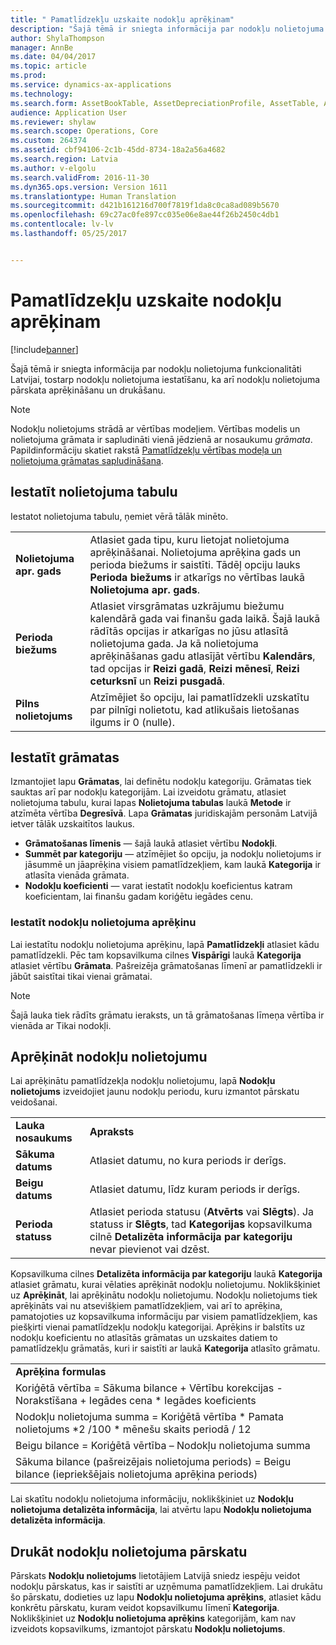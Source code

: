 ```yaml
---
title: " Pamatlīdzekļu uzskaite nodokļu aprēķinam"
description: "Šajā tēmā ir sniegta informācija par nodokļu nolietojuma funkcionalitāti Latvijai."
author: ShylaThompson
manager: AnnBe
ms.date: 04/04/2017
ms.topic: article
ms.prod: 
ms.service: dynamics-ax-applications
ms.technology: 
ms.search.form: AssetBookTable, AssetDepreciationProfile, AssetTable, AssetTaxDepreciation
audience: Application User
ms.reviewer: shylaw
ms.search.scope: Operations, Core
ms.custom: 264374
ms.assetid: cbf94106-2c1b-45dd-8734-18a2a56a4682
ms.search.region: Latvia
ms.author: v-elgolu
ms.search.validFrom: 2016-11-30
ms.dyn365.ops.version: Version 1611
ms.translationtype: Human Translation
ms.sourcegitcommit: d421b161216d700f7819f1da8c0ca8ad089b5670
ms.openlocfilehash: 69c27ac0fe897cc035e06e8ae44f26b2450c4db1
ms.contentlocale: lv-lv
ms.lasthandoff: 05/25/2017


---
```


# <a name="fixed-assets-accounting-for-tax-purposes"></a> Pamatlīdzekļu uzskaite nodokļu aprēķinam

[!include[banner](../includes/banner.md)]


Šajā tēmā ir sniegta informācija par nodokļu nolietojuma funkcionalitāti Latvijai, tostarp nodokļu nolietojuma iestatīšanu, ka arī nodokļu nolietojuma pārskata aprēķināšanu un drukāšanu. 
> [!NOTE]
> Nodokļu nolietojums strādā ar vērtības modeļiem. Vērtības modelis un nolietojuma grāmata ir sapludināti vienā jēdzienā ar nosaukumu *grāmata*. Papildinformāciju skatiet rakstā [Pamatlīdzekļu vērtības modeļa un nolietojuma grāmatas sapludināšana](../fixed-assets/fixed-asset-value-model-depreciation-book-merge.md).

## <a name="set-up-a-depreciation-profile"></a>Iestatīt nolietojuma tabulu
Iestatot nolietojuma tabulu, ņemiet vērā tālāk minēto.

|                       |                                                                                                                                                                                                                                                                                                                    |
|-----------------------|--------------------------------------------------------------------------------------------------------------------------------------------------------------------------------------------------------------------------------------------------------------------------------------------------------------------|
| **Nolietojuma apr. gads** | Atlasiet gada tipu, kuru lietojat nolietojuma aprēķināšanai. Nolietojuma aprēķina gads un perioda biežums ir saistīti. Tādēļ opciju lauks **Perioda biežums** ir atkarīgs no vērtības laukā **Nolietojuma apr. gads**.                                                                                 |
| **Perioda biežums**  | Atlasiet virsgrāmatas uzkrājumu biežumu kalendārā gada vai finanšu gada laikā. Šajā laukā rādītās opcijas ir atkarīgas no jūsu atlasītā nolietojuma gada. Ja kā nolietojuma aprēķināšanas gadu atlasījāt vērtību **Kalendārs**, tad opcijas ir **Reizi gadā**, **Reizi mēnesī**, **Reizi ceturksnī** un **Reizi pusgadā**. |
| **Pilns nolietojums** | Atzīmējiet šo opciju, lai pamatlīdzekli uzskatītu par pilnīgi nolietotu, kad atlikušais lietošanas ilgums ir 0 (nulle).                                                                                                                                                                                                             |

<!---To set up a depreciation profile, complete the following procedure, [Set up and create depreciation profiles](http://ax.help.dynamics.com/en/wiki/set-up-and-create-depreciation-profiles/).-->

## <a name="set-up-books"></a>Iestatīt grāmatas
Izmantojiet lapu **Grāmatas**, lai definētu nodokļu kategoriju. Grāmatas tiek sauktas arī par nodokļu kategorijām. Lai izveidotu grāmatu, atlasiet nolietojuma tabulu, kurai lapas **Nolietojuma tabulas** laukā **Metode** ir atzīmēta vērtība **Degresīvā**. Lapa **Grāmatas** juridiskajām personām Latvijā ietver tālāk uzskaitītos laukus.

-   **Grāmatošanas līmenis** — šajā laukā atlasiet vērtību **Nodokļi**.
-   **Summēt par kategoriju** — atzīmējiet šo opciju, ja nodokļu nolietojums ir jāsummē un jāaprēķina visiem pamatlīdzekļiem, kam laukā **Kategorija** ir atlasīta vienāda grāmata.
-   **Nodokļu koeficienti** — varat iestatīt nodokļu koeficientus katram koeficientam, lai finanšu gadam koriģētu iegādes cenu.

<!---For more information about setting up books, see [Set up depreciation books](http://ax.help.dynamics.com/en/wiki/set-up-depreciation-books/).-->

### <a name="set-up-tax-depreciation-calculation"></a>Iestatīt nodokļu nolietojuma aprēķinu

Lai iestatītu nodokļu nolietojuma aprēķinu, lapā **Pamatlīdzekļi** atlasiet kādu pamatlīdzekli. Pēc tam kopsavilkuma cilnes **Vispārīgi** laukā **Kategorija** atlasiet vērtību **Grāmata**. Pašreizēja grāmatošanas līmenī ar pamatlīdzekli ir jābūt saistītai tikai vienai grāmatai. 
> [!NOTE]
> Šajā lauka tiek rādīts grāmatu ieraksts, un tā grāmatošanas līmeņa vērtība ir vienāda ar Tikai nodokļi.

## <a name="calculate-tax-depreciation"></a>Aprēķināt nodokļu nolietojumu
Lai aprēķinātu pamatlīdzekļa nodokļu nolietojumu, lapā **Nodokļu nolietojums** izveidojiet jaunu nodokļu periodu, kuru izmantot pārskatu veidošanai.

|                   |                                                                                                                                                                |
|-------------------|----------------------------------------------------------------------------------------------------------------------------------------------------------------|
| **Lauka nosaukums**    | **Apraksts**                                                                                                                                                |
| **Sākuma datums**    | Atlasiet datumu, no kura periods ir derīgs.                                                                                                                |
| **Beigu datums**      | Atlasiet datumu, līdz kuram periods ir derīgs.                                                                                                               |
| **Perioda statuss** | Atlasiet perioda statusu (**Atvērts** vai **Slēgts**). Ja statuss ir **Slēgts**, tad **Kategorijas** kopsavilkuma cilnē **Detalizēta informācija par kategoriju** nevar pievienot vai dzēst. |

Kopsavilkuma cilnes **Detalizēta informācija par kategoriju** laukā **Kategorija** atlasiet grāmatu, kurai vēlaties aprēķināt nodokļu nolietojumu. Noklikšķiniet uz **Aprēķināt**, lai aprēķinātu nodokļu nolietojumu. Nodokļu nolietojums tiek aprēķināts vai nu atsevišķiem pamatlīdzekļiem, vai arī to aprēķina, pamatojoties uz kopsavilkuma informāciju par visiem pamatlīdzekļiem, kas piešķirti vienai pamatlīdzekļu nodokļu kategorijai. Aprēķins ir balstīts uz nodokļu koeficientu no atlasītās grāmatas un uzskaites datiem to pamatlīdzekļu grāmatās, kuri ir saistīti ar laukā **Kategorija** atlasīto grāmatu.

|                                                                                                                  |
|------------------------------------------------------------------------------------------------------------------|
| **Aprēķina formulas**                                                                                         |
| Koriģētā vērtība = Sākuma bilance + Vērtību korekcijas - Norakstīšana + Iegādes cena \* Iegādes koeficients |
| Nodokļu nolietojuma summa = Koriģētā vērtība \* Pamata nolietojums \*2 /100 \* mēnešu skaits periodā / 12        |
| Beigu bilance = Koriģētā vērtība – Nodokļu nolietojuma summa                                                           |
| Sākuma bilance (pašreizējais nolietojuma periods) = Beigu bilance (iepriekšējais nolietojuma aprēķina periods)          |

Lai skatītu nodokļu nolietojuma informāciju, noklikšķiniet uz **Nodokļu nolietojuma detalizēta informācija**, lai atvērtu lapu **Nodokļu nolietojuma detalizēta informācija**.

## <a name="print-the-tax-depreciation-report"></a>Drukāt nodokļu nolietojuma pārskatu
Pārskats **Nodokļu nolietojums** lietotājiem Latvijā sniedz iespēju veidot nodokļu pārskatus, kas ir saistīti ar uzņēmuma pamatlīdzekļiem. Lai drukātu šo pārskatu, dodieties uz lapu **Nodokļu nolietojuma aprēķins**, atlasiet kādu konkrētu pārskatu, kuram veidot kopsavilkumu līmenī **Kategorija**. Noklikšķiniet uz **Nodokļu nolietojuma aprēķins** kategorijām, kam nav izveidots kopsavilkums, izmantojot pārskatu **Nodokļu nolietojums**.




